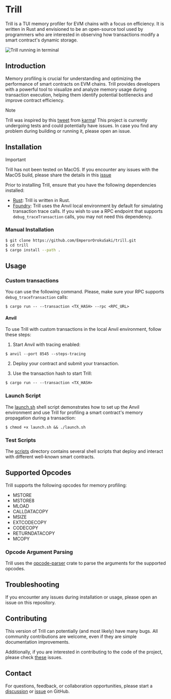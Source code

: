 # Trill

Trill is a TUI memory profiler for EVM chains with a focus on efficiency. It is written in Rust and envisioned to be an open-source tool used by programmers who are interested in observing how transactions modify a smart contract's dynamic storage.

![Trill running in terminal](./assets/trill.gif)

## Introduction

Memory profiling is crucial for understanding and optimizing the performance of smart contracts on EVM chains. Trill provides developers with a powerful tool to visualize and analyze memory usage during transaction execution, helping them identify potential bottlenecks and improve contract efficiency.

> [!NOTE]
> Trill was inspired by this [tweet](https://twitter.com/0xkarmacoma/status/1773385937323786662) from [karma](https://twitter.com/0xkarmacoma)!
> This project is currently undergoing tests and could potentially have issues. In case you find any problem during building or running it, please open an issue.

## Installation

> [!IMPORTANT]
> Trill has not been tested on MacOS. If you encounter any issues with the MacOS build, please share the details in this [issue](https://github.com/EmperorOrokuSaki/trill/issues/2)

Prior to installing Trill, ensure that you have the following dependencies installed:

- [Rust](https://www.rust-lang.org/tools/install): Trill is written in Rust.
- [Foundry](https://book.getfoundry.sh/getting-started/installation): Trill uses the Anvil local environment by default for simulating transaction trace calls. If you wish to use a RPC endpoint that supports `debug_traceTransaction` calls, you may not need this dependency.

### Manual Installation

```sh
$ git clone https://github.com/EmperorOrokuSaki/trill.git
$ cd trill
$ cargo install --path .
```

## Usage
### Custom transactions

You can use the following command. Please, make sure your RPC supports `debug_traceTransaction` calls:

```$ cargo run -- --transaction <TX_HASH> --rpc <RPC_URL>```

#### Anvil

To use Trill with custom transactions in the local Anvil environment, follow these steps:

1. Start Anvil with tracing enabled:

```$ anvil --port 8545 --steps-tracing```

2. Deploy your contract and submit your transaction.

3. Use the transaction hash to start Trill:

```$ cargo run -- --transaction <TX_HASH>```

### Launch Script
The [launch.sh](./launch.sh) shell script demonstrates how to set up the Anvil environment and use Trill for profiling a smart contract's memory propagation during a transaction:

`$ chmod +x launch.sh && ./launch.sh`

### Test Scripts
The [scripts](./scripts) directory contains several shell scripts that deploy and interact with different well-known smart contracts.

## Supported Opcodes
Trill supports the following opcodes for memory profiling:

- MSTORE
- MSTORE8
- MLOAD
- CALLDATACOPY
- MSIZE
- EXTCODECOPY
- CODECOPY
- RETURNDATACOPY
- MCOPY

### Opcode Argument Parsing
Trill uses the [opcode-parser](https://github.com/EmperorOrokuSaki/opcode-parser) crate to parse the arguments for the supported opcodes.

## Troubleshooting
If you encounter any issues during installation or usage, please open an issue on this repository.

## Contributing
This version of Trill can potentially (and most likely) have many bugs. All community contributions are welcome, even if they are simple documentation improvements.

Additionally, if you are interested in contributing to the code of the project, please check [these](https://github.com/EmperorOrokuSaki/trill/issues?q=is%3Aissue+is%3Aopen+label%3A%22good+first+issue%22+label%3A%22help+wanted%22+) issues.

## Contact
For questions, feedback, or collaboration opportunities, please start a [discussion](https://github.com/EmperorOrokuSaki/trill/discussions) or [issue](https://github.com/EmperorOrokuSaki/trill/issues) on GitHub.

